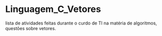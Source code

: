 # Linguagem_C_Vetores
lista de atividades feitas durante o curdo de TI na matéria de algoritmos, questões sobre vetores.
